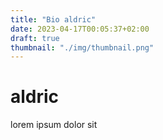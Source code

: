 ```yaml
---
title: "Bio aldric"
date: 2023-04-17T00:05:37+02:00
draft: true
thumbnail: "./img/thumbnail.png"
---
```


# aldric

lorem ipsum dolor sit
